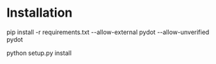 # Installation #

pip install -r requirements.txt --allow-external pydot --allow-unverified pydot

python setup.py install
